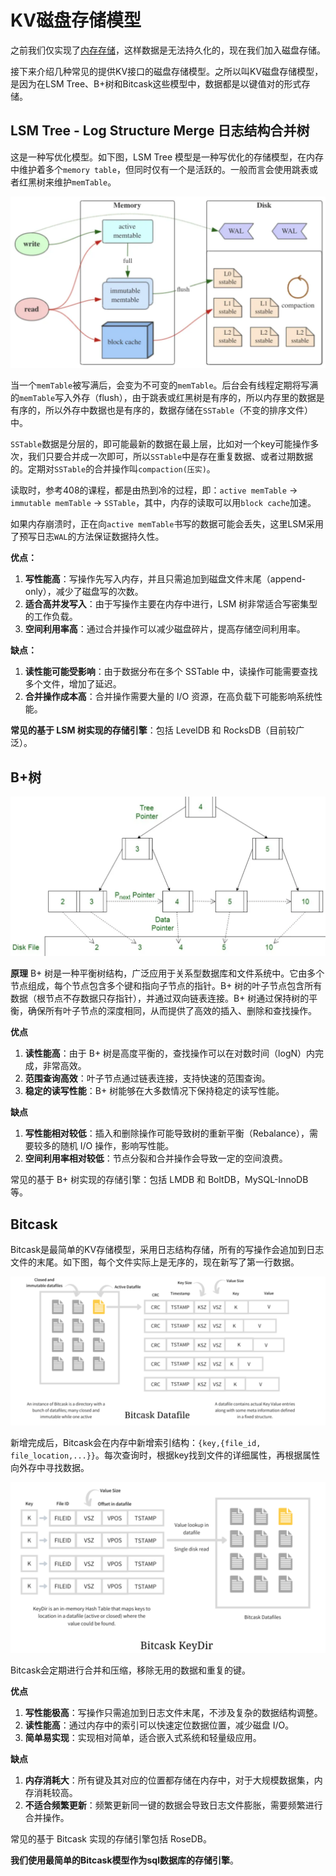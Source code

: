 # KV磁盘存储模型

之前我们仅实现了[内存存储](../01-BasicStructure/07-MemStorage.md)，这样数据是无法持久化的，现在我们加入磁盘存储。

接下来介绍几种常见的提供KV接口的磁盘存储模型。之所以叫KV磁盘存储模型，是因为在LSM Tree、B+树和Bitcask这些模型中，数据都是以键值对的形式存储。

## LSM Tree - Log Structure Merge 日志结构合并树

这是一种写优化模型。如下图，LSM Tree 模型是一种写优化的存储模型，在内存中维护着多个`memory table`，但同时仅有一个是活跃的。一般而言会使用跳表或者红黑树来维护`memTable`。

![LSM.png](img/LSM.png)

当一个`memTable`被写满后，会变为不可变的`memTable`。后台会有线程定期将写满的`memTable`写入外存（flush），由于跳表或红黑树是有序的，所以内存里的数据是有序的，所以外存中数据也是有序的，数据存储在`SSTable`（不变的排序文件）中。

`SSTable`数据是分层的，即可能最新的数据在最上层，比如对一个key可能操作多次，我们只要合并成一次即可，所以`SSTable`中是存在重复数据、或者过期数据的。定期对`SSTable`的合并操作叫`compaction(压实)`。

读取时，参考408的课程，都是由热到冷的过程，即：`active memTable` -> `immutable memTable` -> `SSTable`，其中，内存的读取可以用`block cache`加速。

如果内存崩溃时，正在向`active memTable`书写的数据可能会丢失，这里LSM采用了预写日志`WAL`的方法保证数据持久性。

**优点：**
1. **写性能高**：写操作先写入内存，并且只需追加到磁盘文件末尾（append-only），减少了磁盘写的次数。
2. **适合高并发写入**：由于写操作主要在内存中进行，LSM 树非常适合写密集型的工作负载。
3. **空间利用率高**：通过合并操作可以减少磁盘碎片，提高存储空间利用率。

**缺点：**
1. **读性能可能受影响**：由于数据分布在多个 SSTable 中，读操作可能需要查找多个文件，增加了延迟。
2. **合并操作成本高**：合并操作需要大量的 I/O 资源，在高负载下可能影响系统性能。

**常见的基于 LSM 树实现的存储引擎**：包括 LevelDB 和 RocksDB（目前较广泛）。

## B+树

![b+.png](img/b+.png)

**原理**
B+ 树是一种平衡树结构，广泛应用于关系型数据库和文件系统中。它由多个节点组成，每个节点包含多个键和指向子节点的指针。B+ 树的叶子节点包含所有数据（根节点不存数据只存指针），并通过双向链表连接。B+ 树通过保持树的平衡，确保所有叶子节点的深度相同，从而提供了高效的插入、删除和查找操作。

**优点**
1. **读性能高**：由于 B+ 树是高度平衡的，查找操作可以在对数时间（logN）内完成，非常高效。
2. **范围查询高效**：叶子节点通过链表连接，支持快速的范围查询。
3. **稳定的读写性能**：B+ 树能够在大多数情况下保持稳定的读写性能。

**缺点**
1. **写性能相对较低**：插入和删除操作可能导致树的重新平衡（Rebalance），需要较多的随机 I/O 操作，影响写性能。
2. **空间利用率相对较低**：节点分裂和合并操作会导致一定的空间浪费。

常见的基于 B+ 树实现的存储引擎：包括 LMDB 和 BoltDB，MySQL-InnoDB等。

## Bitcask

Bitcask是最简单的KV存储模型，采用日志结构存储，所有的写操作会追加到日志文件的末尾。如下图，每个文件实际上是无序的，现在新写了第一行数据。

![bitcask.png](img/bitcask.png)

新增完成后，Bitcask会在内存中新增索引结构：`{key,{file_id, file_location,...}}`。每次查询时，根据key找到文件的详细属性，再根据属性向外存中寻找数据。

![bitcask-mem.png](img/bitcask-mem.png)

Bitcask会定期进行合并和压缩，移除无用的数据和重复的键。

**优点**
1. **写性能极高**：写操作只需追加到日志文件末尾，不涉及复杂的数据结构调整。
2. **读性能高**：通过内存中的索引可以快速定位数据位置，减少磁盘 I/O。
3. **简单易实现**：实现相对简单，适合嵌入式系统和轻量级应用。

**缺点**
1. **内存消耗大**：所有键及其对应的位置都存储在内存中，对于大规模数据集，内存消耗较高。
2. **不适合频繁更新**：频繁更新同一键的数据会导致日志文件膨胀，需要频繁进行合并操作。

常见的基于 Bitcask 实现的存储引擎包括 RoseDB。

**我们使用最简单的Bitcask模型作为sql数据库的存储引擎**。